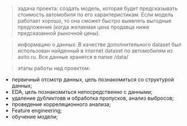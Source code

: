 > задача проекта: 
    создать модель, которая будет предсказывать стоимость автомобиля по его характеристикам. Если модель работает хорошо, то она сможет быстро выявлять выгодные предложения (когда желаемая цена продавца ниже предсказанной рыночной цены).

> информацию о данных: 
    В качестве дополнительного dataset был использован найденный в internet dataset по автомобилям из avito.ru.
    Все данные хранятся в папке /data/

> этапы работы над проектом:
  - первичный отсмотр данных, цель познакомиться со структурой данных;
  - EDA, цель познакомиться непосредственно с данными;
  - удаление дубликтовв и обработка пропусков, анализ выбросов;
  - проведение корреляционного анализа;
  - Feature engineering;
  - обучение модели;
